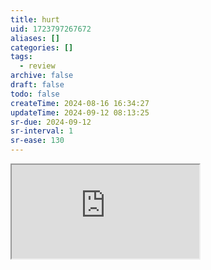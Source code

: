 ```yaml
---
title: hurt
uid: 1723797267672
aliases: []
categories: []
tags:
  - review
archive: false
draft: false
todo: false
createTime: 2024-08-16 16:34:27
updateTime: 2024-09-12 08:13:25
sr-due: 2024-09-12
sr-interval: 1
sr-ease: 130
---
```


<iframe
  class="iframe_full"
  src="https://dict.youdao.com/result?word=hurt&lang=en"
>
</iframe>
